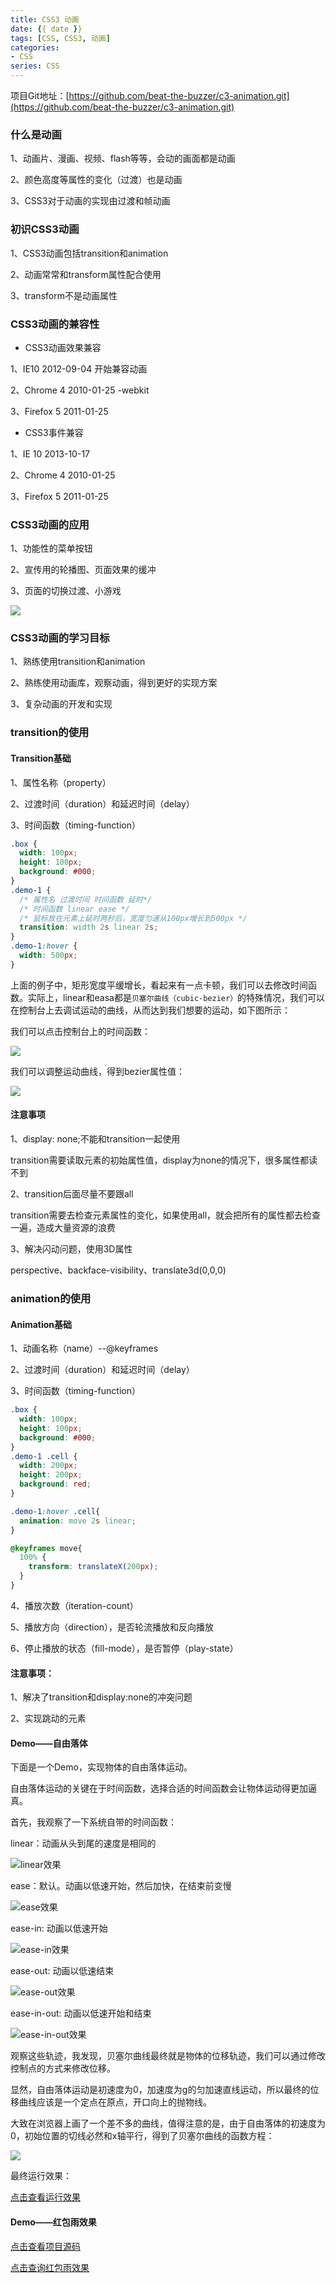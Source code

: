 ```yaml
---
title: CSS3 动画
date: {{ date }}
tags: [CSS, CSS3, 动画]
categories: 
- CSS
series: CSS
---
```


项目Git地址：[https://github.com/beat-the-buzzer/c3-animation.git](https://github.com/beat-the-buzzer/c3-animation.git)

### 什么是动画

1、动画片、漫画、视频、flash等等，会动的画面都是动画

2、颜色高度等属性的变化（过渡）也是动画

3、CSS3对于动画的实现由过渡和帧动画

### 初识CSS3动画

1、CSS3动画包括transition和animation

2、动画常常和transform属性配合使用

3、transform不是动画属性

### CSS3动画的兼容性

- CSS3动画效果兼容

1、IE10 2012-09-04 开始兼容动画

2、Chrome 4 2010-01-25 -webkit

3、Firefox 5 2011-01-25

- CSS3事件兼容

1、IE 10 2013-10-17

2、Chrome 4 2010-01-25

3、Firefox 5 2011-01-25

### CSS3动画的应用

1、功能性的菜单按钮

2、宣传用的轮播图、页面效果的缓冲

3、页面的切换过渡、小游戏

![](https://gitee.com/beat-the-buzzer/pictures/raw/master/c3-animation/c3-animation-01.png)

### CSS3动画的学习目标

1、熟练使用transition和animation

2、熟练使用动画库，观察动画，得到更好的实现方案

3、复杂动画的开发和实现

### transition的使用

#### Transition基础

1、属性名称（property）

2、过渡时间（duration）和延迟时间（delay）

3、时间函数（timing-function）

```css
.box {
  width: 100px;
  height: 100px;
  background: #000;
}
.demo-1 {
  /* 属性名 过渡时间 时间函数 延时*/
  /* 时间函数 linear ease */
  /* 鼠标放在元素上延时两秒后，宽度匀速从100px增长到500px */
  transition: width 2s linear 2s;
}
.demo-1:hover {
  width: 500px;
}
```

上面的例子中，矩形宽度平缓增长，看起来有一点卡顿，我们可以去修改时间函数。实际上，linear和easa都是`贝塞尔曲线（cubic-bezier）`的特殊情况，我们可以在控制台上去调试运动的曲线，从而达到我们想要的运动，如下图所示：

我们可以点击控制台上的时间函数：

![](https://gitee.com/beat-the-buzzer/pictures/raw/master/c3-animation/c3-animation-02.png)

我们可以调整运动曲线，得到bezier属性值：

![](https://gitee.com/beat-the-buzzer/pictures/raw/master/c3-animation/c3-animation-03.png)

#### 注意事项

1、display: none;不能和transition一起使用

transition需要读取元素的初始属性值，display为none的情况下，很多属性都读不到

2、transition后面尽量不要跟all

transition需要去检查元素属性的变化，如果使用all，就会把所有的属性都去检查一遍，造成大量资源的浪费

3、解决闪动问题，使用3D属性

perspective、backface-visibility、translate3d(0,0,0)

### animation的使用

#### Animation基础

1、动画名称（name）--@keyframes

2、过渡时间（duration）和延迟时间（delay）

3、时间函数（timing-function）

```css
.box {
  width: 100px;
  height: 100px;
  background: #000;
}
.demo-1 .cell {
  width: 200px;
  height: 200px;
  background: red;
}

.demo-1:hover .cell{
  animation: move 2s linear;
}

@keyframes move{
  100% {
    transform: translateX(200px);
  }
}
```

4、播放次数（iteration-count）

5、播放方向（direction），是否轮流播放和反向播放

6、停止播放的状态（fill-mode），是否暂停（play-state）

#### 注意事项：

1、解决了transition和display:none的冲突问题

2、实现跳动的元素

#### Demo——自由落体

下面是一个Demo，实现物体的自由落体运动。

自由落体运动的关键在于时间函数，选择合适的时间函数会让物体运动得更加逼真。

首先，我观察了一下系统自带的时间函数：

linear：动画从头到尾的速度是相同的

![linear效果](https://gitee.com/beat-the-buzzer/pictures/raw/master/c3-animation/c3-animation-04.png)

ease：默认。动画以低速开始，然后加快，在结束前变慢

![ease效果](https://gitee.com/beat-the-buzzer/pictures/raw/master/c3-animation/c3-animation-05.png)

ease-in: 动画以低速开始

![ease-in效果](https://gitee.com/beat-the-buzzer/pictures/raw/master/c3-animation/c3-animation-06.png)

ease-out: 动画以低速结束

![ease-out效果](https://gitee.com/beat-the-buzzer/pictures/raw/master/c3-animation/c3-animation-07.png)

ease-in-out: 动画以低速开始和结束

![ease-in-out效果](https://gitee.com/beat-the-buzzer/pictures/raw/master/c3-animation/c3-animation-08.png)

观察这些轨迹，我发现，贝塞尔曲线最终就是物体的位移轨迹，我们可以通过修改控制点的方式来修改位移。

显然，自由落体运动是初速度为0，加速度为g的匀加速直线运动，所以最终的位移曲线应该是一个定点在原点，开口向上的抛物线。

大致在浏览器上画了一个差不多的曲线，值得注意的是，由于自由落体的初速度为0，初始位置的切线必然和x轴平行，得到了贝塞尔曲线的函数方程：

![](https://gitee.com/beat-the-buzzer/pictures/raw/master/c3-animation/c3-animation-09.png)

最终运行效果：

[点击查看运行效果](https://beat-the-buzzer.github.io/c3-animation/)

#### Demo——红包雨效果

[点击查看项目源码](https://github.com/beat-the-buzzer/c3-animation/tree/master/demo)

[点击查询红包雨效果](https://beat-the-buzzer.github.io/c3-animation/demo/rain.html)